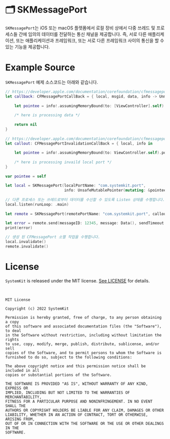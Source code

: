 # 🗂 SKMessagePort

`SKMessagePort`는 iOS 또는 macOS 플렛폼에서 로컬 장비 상에서 다중 쓰레드 및 프로세스들 간에 임의의 데이터를 전달하는 통신 채널을 제공합니다. 즉, 서로 다른 애플리케이션, 또는 애플리케이션과 프레임워크, 또는 서로 다른 프레임워크 사이의 통신을 할 수 있는 기능을 제공합니다.

# Example Source

`SKMessagePort` 예제 소스코드는 아래와 같습니다.

```Swift
// https://developer.apple.com/documentation/corefoundation/cfmessageportcallback
let callback: CFMessagePortCallBack = { local, msgid, data, info -> Unmanaged<CFData>? in
            
    let pointee = info!.assumingMemoryBound(to: [ViewController].self).pointee
            
    /* here is processing data */
            
    return nil
}
        
// https://developer.apple.com/documentation/corefoundation/cfmessageportinvalidationcallback
let callout: CFMessagePortInvalidationCallBack = { local, info in
            
    let pointee = info!.assumingMemoryBound(to: ViewController.self).pointee
            
    /* here is processing invaild local port */
}
        
var pointee = self
        
let local = SKMessagePort(localPortName: "com.systemkit.port",
                          info: UnsafeMutablePointer(mutating: &pointee), callback, callout)
        
// 다른 프로세스 또는 쓰레드로부터 데이터를 수신할 수 있도록 Listen 상태를 수행합니다.
local.listen(runLoop: .main)
        
let remote = SKMessagePort(remotePortName: "com.systemkit.port", callout)
        
let error = remote.send(messageID: 12345, message: Data(), sendTimeout: 1, recvTimeout: 1)
print(error)

// 생성 된 CFMessagePort 소멸 작업을 수행합니다.
local.invalidate()
remote.invalidate()
```

# License

`SystemKit` is released under the MIT license. [See LICENSE](https://github.com/ChangYeop-Yang/Apple-SystemKit/blob/main/LICENSE) for details.

</br>

```TEXT
MIT License

Copyright (c) 2022 SystemKit

Permission is hereby granted, free of charge, to any person obtaining a copy
of this software and associated documentation files (the "Software"), to deal
in the Software without restriction, including without limitation the rights
to use, copy, modify, merge, publish, distribute, sublicense, and/or sell
copies of the Software, and to permit persons to whom the Software is
furnished to do so, subject to the following conditions:

The above copyright notice and this permission notice shall be included in all
copies or substantial portions of the Software.

THE SOFTWARE IS PROVIDED "AS IS", WITHOUT WARRANTY OF ANY KIND, EXPRESS OR
IMPLIED, INCLUDING BUT NOT LIMITED TO THE WARRANTIES OF MERCHANTABILITY,
FITNESS FOR A PARTICULAR PURPOSE AND NONINFRINGEMENT. IN NO EVENT SHALL THE
AUTHORS OR COPYRIGHT HOLDERS BE LIABLE FOR ANY CLAIM, DAMAGES OR OTHER
LIABILITY, WHETHER IN AN ACTION OF CONTRACT, TORT OR OTHERWISE, ARISING FROM,
OUT OF OR IN CONNECTION WITH THE SOFTWARE OR THE USE OR OTHER DEALINGS IN THE
SOFTWARE.
```
